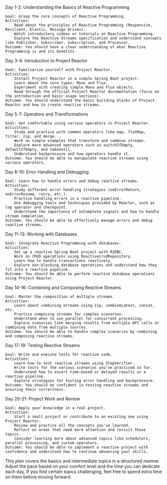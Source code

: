 Day 1-2: Understanding the Basics of Reactive Programming

    Goal: Grasp the core concepts of Reactive Programming.
    Activities:
        Read about the principles of Reactive Programming (Responsive, Resilient, Elastic, Message Driven).
        Watch introductory videos or tutorials on Reactive Programming.
        Explore the Reactive Streams specification and understand concepts like Publisher, Subscriber, Subscription, and Processor.
    Outcome: You should have a clear understanding of what Reactive Programming is and its benefits.

Day 3-4: Introduction to Project Reactor

    Goal: Familiarize yourself with Project Reactor.
    Activities:
        Install Project Reactor in a simple Spring Boot project.
        Learn about the core types: Mono and Flux.
        Experiment with creating simple Mono and Flux objects.
        Read through the official Project Reactor documentation (focus on the introduction and basic usage sections).
    Outcome: You should understand the basic building blocks of Project Reactor and how to create reactive streams.

Day 5-7: Operators and Transformations

    Goal: Get comfortable using various operators in Project Reactor.
    Activities:
        Study and practice with common operators like map, flatMap, filter, zip, and merge.
        Work on simple examples that transform and combine streams.
        Explore more advanced operators such as switchIfEmpty, defaultIfEmpty, and takeUntil.
        Understand backpressure and how operators handle it.
    Outcome: You should be able to manipulate reactive streams using various operators.

Day 8-10: Error Handling and Debugging

    Goal: Learn how to handle errors and debug reactive streams.
    Activities:
        Study different error handling strategies (onErrorReturn, onErrorResume, retry, etc.).
        Practice handling errors in a reactive pipeline.
        Use debugging tools and techniques provided by Reactor, such as log operator and checkpoint.
        Understand the importance of onComplete signals and how to handle stream completion.
    Outcome: You should be able to effectively manage errors and debug reactive streams.

Day 11-13: Working with Databases

    Goal: Integrate Reactive Programming with databases.
    Activities:
        Set up a reactive Spring Boot project with R2DBC.
        Work on CRUD operations using ReactiveCrudRepository.
        Learn how to handle transactions reactively.
        Explore non-blocking database operations and understand how they fit into a reactive pipeline.
    Outcome: You should be able to perform reactive database operations using Project Reactor.

Day 14-16: Combining and Composing Reactive Streams

    Goal: Master the composition of multiple streams.
    Activities:
        Learn about combining streams using zip, combineLatest, concat, etc.
        Practice composing streams for complex scenarios.
        Understand when to use parallel for concurrent processing.
        Explore scenarios like merging results from multiple API calls or combining data from multiple sources.
    Outcome: You should be able to handle complex scenarios by combining and composing reactive streams.

Day 17-19: Testing Reactive Streams

    Goal: Write and execute tests for reactive code.
    Activities:
        Learn how to test reactive streams using StepVerifier.
        Write tests for the various scenarios you've practiced so far.
        Understand how to assert time-based or delayed results in a reactive pipeline.
        Explore strategies for testing error handling and backpressure.
    Outcome: You should be confident in testing reactive streams and ensuring their correctness.

Day 20-21: Project Work and Review

    Goal: Apply your knowledge in a real project.
    Activities:
        Start a small project or contribute to an existing one using Project Reactor.
        Review and practice all the concepts you've learned.
        Reflect on areas that need more attention and revisit those topics.
        Consider learning more about advanced topics like schedulers, parallel processing, and custom operators.
    Outcome: You should be able to implement a reactive project with confidence and understand how to continue advancing your skills.

This plan covers the basics and intermediate topics in a structured manner. Adjust the pace based on your comfort level and the time you can dedicate each day. If you find certain topics challenging, feel free to spend extra time on them before moving forward.
